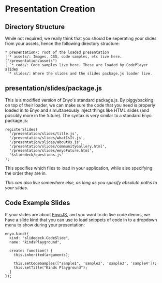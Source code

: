 Presentation Creation
=====================

Directory Structure
-------------------
While not required, we really think that you should be seperating your slides
from your assets, hence the following directory structure:

```
* presentation/: root of the loaded presentation
|`* assets/: Images, CSS, code samples, etc live here. ("/presentation/assets")
| `* code/: Code samples live here. These are loaded by CodePlayer slides
 `* slides/: Where the slides and the slides package.js loader live.
```

presentation/slides/package.js
------------------------------

This is a modified version of Enyo's standard package.js. By piggybacking on
top of their loader, we can make sure the code that you need is properly
loaded in to Enyo and simultaneously inject things like HTML slides (and
possibly more in the future). The syntax is very similar to a standard Enyo
package.js:

```@javascript
registerSlides(
  '/presentation/slides/title.js',
  '/presentation/slides/whatIsIt.js',
  '/presentation/slides/aboutUs.js',
  '/presentation/slides/communityGallery.html',
  '/presentation/slides/enyoFuture.html',
  '$slidedeck/questions.js'
);
```

This specifies which files to load in your application, while also specifying
the order they are in.

*This can also live somewhere else, as long as you specify absolute paths to
your slides.*

Code Example Slides
-------------------

If your slides are about [EnyoJS](http://enyojs.com), and you want to do live
code demos, we have a slide kind that you can use to load snippets of code in
to a dropdown menu to show during your presentation:

```@javascript
enyo.kind({
  kind: "slidedeck.CodeSlide",
  name: "kindsPlayground",

  create: function() {
    this.inherited(arguments);

    this.setCodeSamples(["sample1", 'sample2', 'sample3', 'sample4']);
    this.setTitle("Kinds Playground");
  }
});
```
